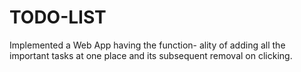 # TODO-LIST
Implemented a Web App having the function- ality of adding all the important tasks at one  place and its subsequent removal on clicking.
